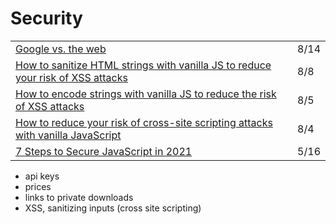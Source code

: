 # Security

|  |  |
| :--- | :--- |
| [Google vs. the web](https://gomakethings.com/google-vs.-the-web/) | 8/14 |
| [How to sanitize HTML strings with vanilla JS to reduce your risk of XSS attacks](https://gomakethings.com/how-to-sanitize-html-strings-with-vanilla-js-to-reduce-your-risk-of-xss-attacks/) | 8/8 |
| [How to encode strings with vanilla JS to reduce the risk of XSS attacks](https://gomakethings.com/how-to-encode-strings-with-vanilla-js-to-reduce-the-risk-of-xss-attacks/) | 8/5 |
| [How to reduce your risk of cross-site scripting attacks with vanilla JavaScript](https://gomakethings.com/how-to-reduce-your-risk-of-cross-site-scripting-attacks-with-vanilla-javascript/) | 8/4 |
| [7 Steps to Secure JavaScript in 2021](https://blog.bitsrc.io/8-steps-to-secure-javascript-in-2021-6d54d5415264) | 5/16 |

* api keys
* prices
* links to private downloads
* XSS, sanitizing inputs \(cross site scripting\)

